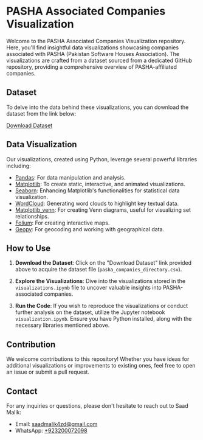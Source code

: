 # PASHA Associated Companies Visualization

Welcome to the PASHA Associated Companies Visualization repository. Here, you'll find insightful data visualizations showcasing companies associated with PASHA (Pakistan Software Houses Association). The visualizations are crafted from a dataset sourced from a dedicated GitHub repository, providing a comprehensive overview of PASHA-affiliated companies.

## Dataset

To delve into the data behind these visualizations, you can download the dataset from the link below:

[Download Dataset](https://github.com/h26k2/pasha-company-data/blob/master/results/pasha_companies_directory.csv)

## Data Visualization

Our visualizations, created using Python, leverage several powerful libraries including:

- [Pandas](https://pandas.pydata.org/): For data manipulation and analysis.
- [Matplotlib](https://matplotlib.org/): To create static, interactive, and animated visualizations.
- [Seaborn](https://seaborn.pydata.org/): Enhancing Matplotlib's functionalities for statistical data visualization.
- [WordCloud](https://amueller.github.io/word_cloud/): Generating word clouds to highlight key textual data.
- [Matplotlib_venn](https://pypi.org/project/matplotlib-venn/): For creating Venn diagrams, useful for visualizing set relationships.
- [Folium](https://python-visualization.github.io/folium/): For creating interactive maps.
- [Geopy](https://geopy.readthedocs.io/en/stable/): For geocoding and working with geographical data.

## How to Use

1. **Download the Dataset**: Click on the "Download Dataset" link provided above to acquire the dataset file (`pasha_companies_directory.csv`).

2. **Explore the Visualizations**: Dive into the visualizations stored in the `visualizations.ipynb` file to uncover valuable insights into PASHA-associated companies.

3. **Run the Code**: If you wish to reproduce the visualizations or conduct further analysis on the dataset, utilize the Jupyter notebook `visualization.ipynb`. Ensure you have Python installed, along with the necessary libraries mentioned above.

## Contribution

We welcome contributions to this repository! Whether you have ideas for additional visualizations or improvements to existing ones, feel free to open an issue or submit a pull request.

## Contact

For any inquiries or questions, please don't hesitate to reach out to Saad Malik:

- Email: [saadmalik4zd@gmail.com](mailto:saadmalik4zd@gmail.com)
- WhatsApp: [+923200072098](https://wa.me/923200072098)
